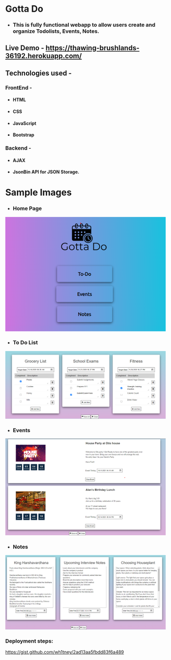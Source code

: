 # Gotta Do
* ### This is fully functional webapp to allow users create and organize Todolists, Events, Notes.
## Live Demo - https://thawing-brushlands-36192.herokuapp.com/

## Technologies used - 
### FrontEnd - 
* #### HTML
* #### CSS
* #### JavaScript
* #### Bootstrap
### Backend -
* #### AJAX
* #### JsonBin API for JSON Storage.

# Sample Images
* ### Home Page
![Home Page Sample Image](sampleImages/gottaDoHome.png)
* ### To Do List
 ![To Do List Sample Image](sampleImages/todoList.png)
* ### Events
 ![Events Sample Image](sampleImages/events.png)
* ### Notes
 ![Events Sample Image](sampleImages/notes.png)

### Deployment steps:
https://gist.github.com/wh1tney/2ad13aa5fbdd83f6a489
